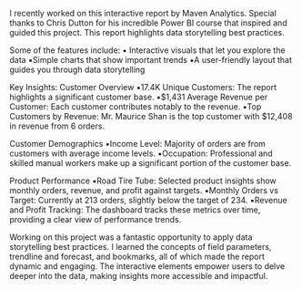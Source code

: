 I recently worked on this interactive report by Maven Analytics. Special thanks to Chris Dutton for his incredible Power BI course that inspired and guided this project. This report highlights data storytelling best practices.

Some of the features include:
▪️ Interactive visuals that let you explore the data
▪️Simple charts that show important trends
▪️A user-friendly layout that guides you through data storytelling

Key Insights:
 Customer Overview 
▪️17.4K Unique Customers: The report highlights a significant customer base.
▪️$1,431 Average Revenue per Customer: Each customer contributes notably to the revenue.
▪️Top Customers by Revenue: Mr. Maurice Shan is the top customer with $12,408 in revenue from 6 orders.

Customer Demographics
▪️Income Level: Majority of orders are from customers with average income levels.
▪️Occupation: Professional and skilled manual workers make up a significant portion of the customer base.

Product Performance
▪️Road Tire Tube: Selected product insights show monthly orders, revenue, and profit against targets.
▪️Monthly Orders vs Target: Currently at 213 orders, slightly below the target of 234.
▪️Revenue and Profit Tracking: The dashboard tracks these metrics over time, providing a clear view of performance trends.

 Working on this project was a fantastic opportunity to apply data storytelling best practices. I learned the concepts of field parameters, trendline and forecast, and bookmarks, all of which made the report dynamic and engaging. The interactive elements empower users to delve deeper into the data, making insights more accessible and impactful.
